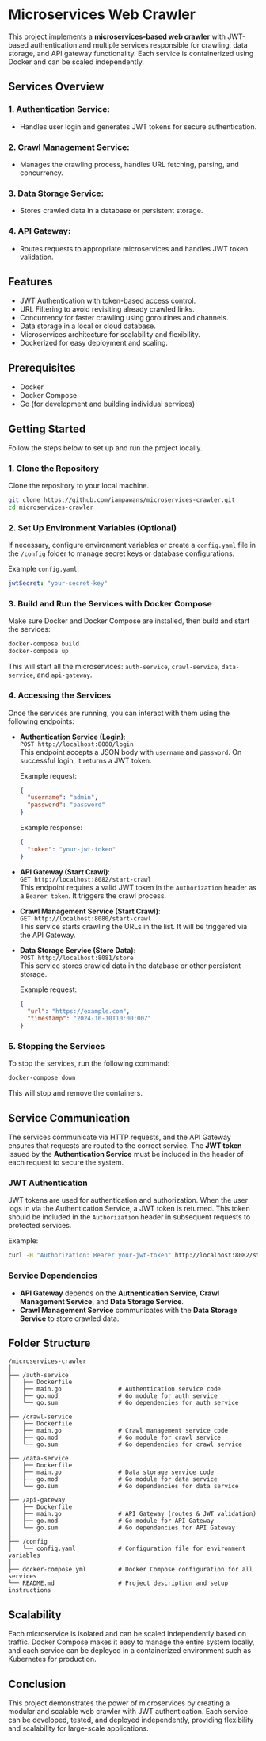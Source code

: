 
# Microservices Web Crawler

This project implements a **microservices-based web crawler** with JWT-based authentication and multiple services responsible for crawling, data storage, and API gateway functionality. Each service is containerized using Docker and can be scaled independently.

## Services Overview

### 1. **Authentication Service**:
- Handles user login and generates JWT tokens for secure authentication.

### 2. **Crawl Management Service**:
- Manages the crawling process, handles URL fetching, parsing, and concurrency.

### 3. **Data Storage Service**:
- Stores crawled data in a database or persistent storage.

### 4. **API Gateway**:
- Routes requests to appropriate microservices and handles JWT token validation.

## Features

- JWT Authentication with token-based access control.
- URL Filtering to avoid revisiting already crawled links.
- Concurrency for faster crawling using goroutines and channels.
- Data storage in a local or cloud database.
- Microservices architecture for scalability and flexibility.
- Dockerized for easy deployment and scaling.

## Prerequisites

- Docker
- Docker Compose
- Go (for development and building individual services)

## Getting Started

Follow the steps below to set up and run the project locally.

### 1. Clone the Repository

Clone the repository to your local machine.

```bash
git clone https://github.com/iampawans/microservices-crawler.git
cd microservices-crawler
```

### 2. Set Up Environment Variables (Optional)

If necessary, configure environment variables or create a `config.yaml` file in the `/config` folder to manage secret keys or database configurations.

Example `config.yaml`:
```yaml
jwtSecret: "your-secret-key"
```

### 3. Build and Run the Services with Docker Compose

Make sure Docker and Docker Compose are installed, then build and start the services:

```bash
docker-compose build
docker-compose up
```

This will start all the microservices: `auth-service`, `crawl-service`, `data-service`, and `api-gateway`.

### 4. Accessing the Services

Once the services are running, you can interact with them using the following endpoints:

- **Authentication Service (Login)**:  
  `POST http://localhost:8000/login`  
  This endpoint accepts a JSON body with `username` and `password`. On successful login, it returns a JWT token.

  Example request:
  ```json
  {
    "username": "admin",
    "password": "password"
  }
  ```

  Example response:
  ```json
  {
    "token": "your-jwt-token"
  }
  ```

- **API Gateway (Start Crawl)**:  
  `GET http://localhost:8082/start-crawl`  
  This endpoint requires a valid JWT token in the `Authorization` header as a `Bearer token`. It triggers the crawl process.

- **Crawl Management Service (Start Crawl)**:  
  `GET http://localhost:8080/start-crawl`  
  This service starts crawling the URLs in the list. It will be triggered via the API Gateway.

- **Data Storage Service (Store Data)**:  
  `POST http://localhost:8081/store`  
  This service stores crawled data in the database or other persistent storage.

  Example request:
  ```json
  {
    "url": "https://example.com",
    "timestamp": "2024-10-10T10:00:00Z"
  }
  ```

### 5. Stopping the Services

To stop the services, run the following command:

```bash
docker-compose down
```

This will stop and remove the containers.

## Service Communication

The services communicate via HTTP requests, and the API Gateway ensures that requests are routed to the correct service. The **JWT token** issued by the **Authentication Service** must be included in the header of each request to secure the system.

### JWT Authentication

JWT tokens are used for authentication and authorization. When the user logs in via the Authentication Service, a JWT token is returned. This token should be included in the `Authorization` header in subsequent requests to protected services.

Example:
```bash
curl -H "Authorization: Bearer your-jwt-token" http://localhost:8082/start-crawl
```

### Service Dependencies

- **API Gateway** depends on the **Authentication Service**, **Crawl Management Service**, and **Data Storage Service**.
- **Crawl Management Service** communicates with the **Data Storage Service** to store crawled data.

## Folder Structure

```
/microservices-crawler
│
├── /auth-service
│   ├── Dockerfile
│   ├── main.go                # Authentication service code
│   ├── go.mod                 # Go module for auth service
│   └── go.sum                 # Go dependencies for auth service
│
├── /crawl-service
│   ├── Dockerfile
│   ├── main.go                # Crawl management service code
│   ├── go.mod                 # Go module for crawl service
│   └── go.sum                 # Go dependencies for crawl service
│
├── /data-service
│   ├── Dockerfile
│   ├── main.go                # Data storage service code
│   ├── go.mod                 # Go module for data service
│   └── go.sum                 # Go dependencies for data service
│
├── /api-gateway
│   ├── Dockerfile
│   ├── main.go                # API Gateway (routes & JWT validation)
│   ├── go.mod                 # Go module for API Gateway
│   └── go.sum                 # Go dependencies for API Gateway
│
├── /config
│   └── config.yaml            # Configuration file for environment variables
│
├── docker-compose.yml         # Docker Compose configuration for all services
└── README.md                  # Project description and setup instructions
```

## Scalability

Each microservice is isolated and can be scaled independently based on traffic. Docker Compose makes it easy to manage the entire system locally, and each service can be deployed in a containerized environment such as Kubernetes for production.

## Conclusion

This project demonstrates the power of microservices by creating a modular and scalable web crawler with JWT authentication. Each service can be developed, tested, and deployed independently, providing flexibility and scalability for large-scale applications.
